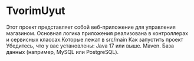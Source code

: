 ﻿# TvorimUyut
 Этот проект представляет собой веб-приложение для управления магазином. Основная логика приложения реализована в контроллерах и сервисных классах.Которые лежат в src/main
Как запустить проект
Убедитесь, что у вас установлены:
Java 17 или выше.
Maven.
База данных (например, MySQL или PostgreSQL).
